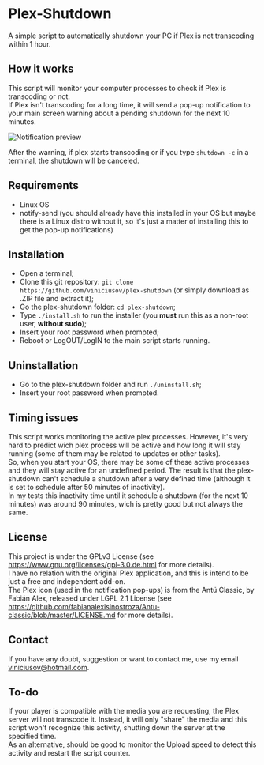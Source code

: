 # Plex-Shutdown
A simple script to automatically shutdown your PC if Plex is not transcoding within 1 hour.

## How it works
This script will monitor your computer processes to check if Plex is transcoding or not.  
If Plex isn't transcoding for a long time, it will send a pop-up notification to your main screen warning about a pending shutdown for the next 10 minutes.  

![Notification preview](https://raw.githubusercontent.com/viniciusov/plex-shutdown/master/sample_images/1.png)

After the warning, if plex starts transcoding or if you type `shutdown -c` in a terminal, the shutdown will be canceled.  

## Requirements
- Linux OS
- notify-send (you should already have this installed in your OS but maybe there is a Linux distro without it, so it's just a matter of installing this to get the pop-up notifications)

## Installation
- Open a terminal;
- Clone this git repository: `git clone https://github.com/viniciusov/plex-shutdown` (or simply download as .ZIP file and extract it);
- Go the plex-shutdown folder: `cd plex-shutdown`;
- Type `./install.sh` to run the installer (you **must** run this as a non-root user, **without sudo**);
- Insert your root password when prompted;
- Reboot or LogOUT/LogIN to the main script starts running.

## Uninstallation
- Go to the plex-shutdown folder and run `./uninstall.sh`;
- Insert your root password when prompted.

## Timing issues
This script works monitoring the active plex processes. However, it's very hard to predict wich plex process will be active and how long it will stay running (some of them may be related to updates or other tasks).   
So, when you start your OS, there may be some of these active processes and they will stay active for an undefined period. The result is that the plex-shutdown can't schedule a shutdown after a very defined time (although it is set to schedule after 50 minutes of inactivity).  
In my tests this inactivity time until it schedule a shutdown (for the next 10 minutes) was around 90 minutes, wich is pretty good but not always the same.

## License
This project is under the GPLv3 License (see https://www.gnu.org/licenses/gpl-3.0.de.html for more details).  
I have no relation with the original Plex application, and this is intend to be just a free and independent add-on.  
The Plex icon (used in the notification pop-ups) is from the Antü Classic, by Fabián Alex, released under LGPL 2.1 License (see https://github.com/fabianalexisinostroza/Antu-classic/blob/master/LICENSE.md for more details).

## Contact
If you have any doubt, suggestion or want to contact me, use my email viniciusov@hotmail.com.

## To-do
If your player is compatible with the media you are requesting, the Plex server will not transcode it. Instead, it will only "share" the media and this script won't recognize this activity, shutting down the server at the specified time.  
As an alternative, should be good to monitor the Upload speed to detect this activity and restart the script counter.
